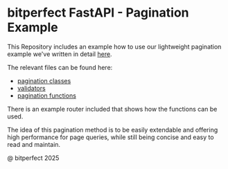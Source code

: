 # bitperfect FastAPI - Pagination Example

This Repository includes an example how to use our lightweight pagination example we've written in detail [here](https://bitperfect.at/en/blog/pagination-mit-fastapi).

The relevant files can be found here:
- [pagination classes](src/types/pagination.py)
- [validators](src/types/validators.py)
- [pagination functions](src/modules/db/pagination.py)

There is an example router included that shows how the functions can be used.

The idea of this pagination method is to be easily extendable and offering high performance for page queries, while still being concise and easy to read and maintain.

@ bitperfect 2025
